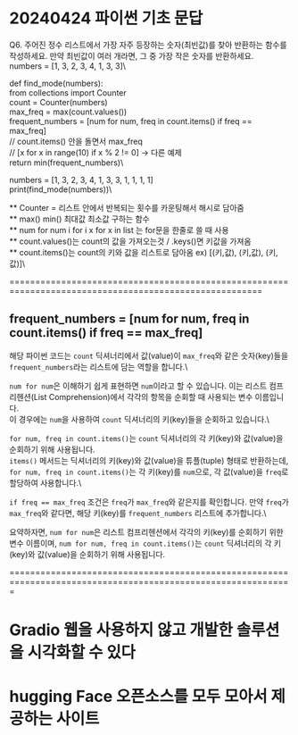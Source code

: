 # 20240424 파이썬 기초 문답

Q6. 주어진 정수 리스트에서 가장 자주 등장하는 숫자(최빈값)를 찾아 반환하는 함수를 작성하세요. 만약 최빈값이 여러 개라면, 그 중 가장 작은 숫자를 반환하세요.\
numbers = [1, 3, 2, 3, 4, 1, 3, 3]\

def find_mode(numbers):\
  from collections import Counter\
  count = Counter(numbers)\
  max_freq = max(count.values())\
  frequent_numbers = [num for num, freq in count.items() if freq == max_freq]\
  // count.items() 안을 돌면서 max_freq\
  // [x for x in range(10) if x % 2 != 0] -> 다른 예제\
  return min(frequent_numbers)\

numbers = [1, 3, 2, 3, 4, 1, 3, 3, 1, 1, 1, 1]\
print(find_mode(numbers))\

** Counter = 리스트 안에서 반복되는 횟수를 카운팅해서 해시로 담아줌\
** max() min() 최대값 최소값 구하는 함수\
** num for num    i for i   x for x   in list 는 for문을 한줄로 쓸 때 사용\
** count.values()는 count의 값을 가져오는것 / .keys()면 키값을 가져옴\
** count.items()는 count의 키와 값을 리스트로 담아옴 ex) [(키,값), (키,값), (키, 값)]\

=======================================================================================================

## frequent_numbers = [num for num, freq in count.items() if freq == max_freq]

해당 파이썬 코드는 `count` 딕셔너리에서 값(value)이 `max_freq`와 같은 숫자(key)들을 `frequent_numbers`라는 리스트에 담는 역할을 합니다.\

`num for num`은 이해하기 쉽게 표현하면 `num`이라고 할 수 있습니다. 이는 리스트 컴프리헨션(List Comprehension)에서 각각의 항목을 순회할 때 사용되는 변수 이름입니다.\
이 경우에는 `num`을 사용하여 `count` 딕셔너리의 키(key)들을 순회하고 있습니다.\

`for num, freq in count.items()`는 `count` 딕셔너리의 각 키(key)와 값(value)을 순회하기 위해 사용됩니다.\
`items()` 메서드는 딕셔너리의 키(key)와 값(value)을 튜플(tuple) 형태로 반환하는데, `for num, freq in count.items()`는 각 키(key)를 `num`으로, 각 값(value)을 `freq`로 할당하여 사용합니다.\

`if freq == max_freq` 조건은 `freq`가 `max_freq`와 같은지를 확인합니다. 만약 `freq`가 `max_freq`와 같다면, 해당 키(key)를 `frequent_numbers` 리스트에 추가합니다.\

요약하자면, `num for num`은 리스트 컴프리헨션에서 각각의 키(key)를 순회하기 위한 변수 이름이며, `num for num, freq in count.items()`는 `count` 딕셔너리의 각 키(key)와 값(value)을 순회하기 위해 사용됩니다.

=============================================================================================================

# Gradio 웹을 사용하지 않고 개발한 솔루션을 시각화할 수 있다
# hugging Face 오픈소스를 모두 모아서 제공하는 사이트
